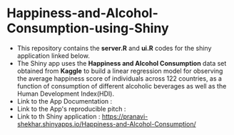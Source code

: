# Happiness-and-Alcohol-Consumption-using-Shiny

- This repository contains the **server.R** and **ui.R** codes for the shiny application linked below.
- The Shiny app uses the **Happiness and Alcohol Consumption** data set obtained from **Kaggle** to build a linear regression model for observing the average happiness score of individuals across 122 countries, as a function of consumption of different alcoholic beverages as well as the Human Development Index(HDI).
- Link to the App Documentation : 
- Link to the App's reproducible pitch : 
- Link to th Shiny application : https://pranavi-shekhar.shinyapps.io/Happiness-and-Alcohol-Consumption/

